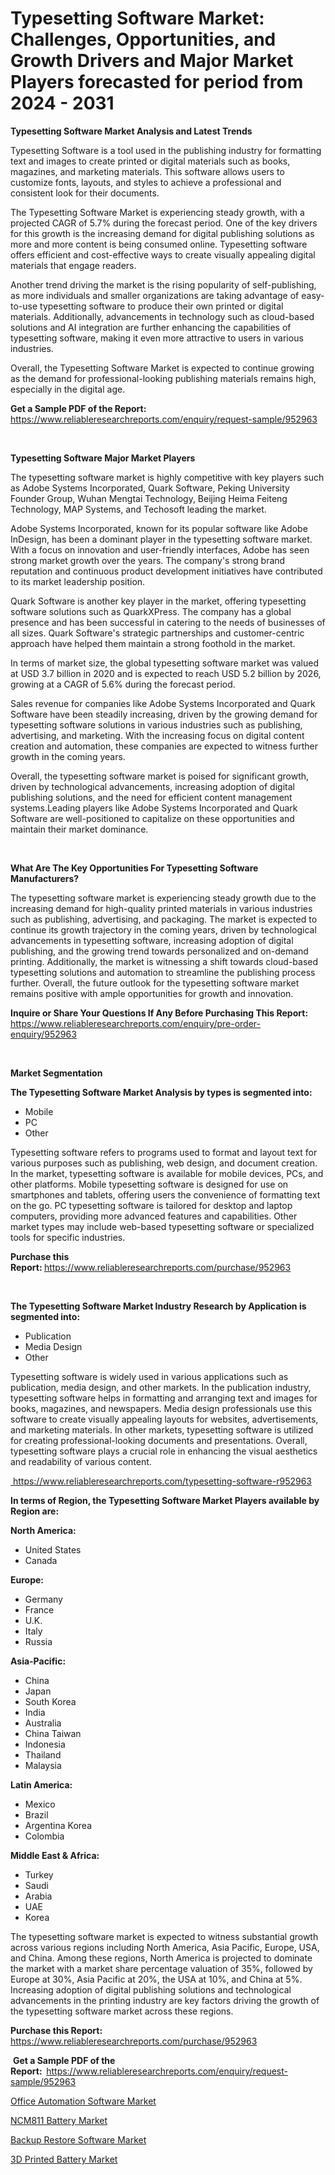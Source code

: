<p><h1>Typesetting Software Market: Challenges, Opportunities, and Growth Drivers and Major Market Players forecasted for period from 2024 - 2031</h1></p><p><strong>Typesetting Software Market Analysis and Latest Trends</strong></p>
<p><p>Typesetting Software is a tool used in the publishing industry for formatting text and images to create printed or digital materials such as books, magazines, and marketing materials. This software allows users to customize fonts, layouts, and styles to achieve a professional and consistent look for their documents.</p><p>The Typesetting Software Market is experiencing steady growth, with a projected CAGR of 5.7% during the forecast period. One of the key drivers for this growth is the increasing demand for digital publishing solutions as more and more content is being consumed online. Typesetting software offers efficient and cost-effective ways to create visually appealing digital materials that engage readers.</p><p>Another trend driving the market is the rising popularity of self-publishing, as more individuals and smaller organizations are taking advantage of easy-to-use typesetting software to produce their own printed or digital materials. Additionally, advancements in technology such as cloud-based solutions and AI integration are further enhancing the capabilities of typesetting software, making it even more attractive to users in various industries.</p><p>Overall, the Typesetting Software Market is expected to continue growing as the demand for professional-looking publishing materials remains high, especially in the digital age.</p></p>
<p><strong>Get a Sample PDF of the Report:&nbsp;</strong> <a href="https://www.reliableresearchreports.com/enquiry/request-sample/952963">https://www.reliableresearchreports.com/enquiry/request-sample/952963</a></p>
<p>&nbsp;</p>
<p><strong>Typesetting Software Major Market Players</strong></p>
<p><p>The typesetting software market is highly competitive with key players such as Adobe Systems Incorporated, Quark Software, Peking University Founder Group, Wuhan Mengtai Technology, Beijing Heima Feiteng Technology, MAP Systems, and Techosoft leading the market.</p><p>Adobe Systems Incorporated, known for its popular software like Adobe InDesign, has been a dominant player in the typesetting software market. With a focus on innovation and user-friendly interfaces, Adobe has seen strong market growth over the years. The company's strong brand reputation and continuous product development initiatives have contributed to its market leadership position.</p><p>Quark Software is another key player in the market, offering typesetting software solutions such as QuarkXPress. The company has a global presence and has been successful in catering to the needs of businesses of all sizes. Quark Software's strategic partnerships and customer-centric approach have helped them maintain a strong foothold in the market.</p><p>In terms of market size, the global typesetting software market was valued at USD 3.7 billion in 2020 and is expected to reach USD 5.2 billion by 2026, growing at a CAGR of 5.6% during the forecast period.</p><p>Sales revenue for companies like Adobe Systems Incorporated and Quark Software have been steadily increasing, driven by the growing demand for typesetting software solutions in various industries such as publishing, advertising, and marketing. With the increasing focus on digital content creation and automation, these companies are expected to witness further growth in the coming years.</p><p>Overall, the typesetting software market is poised for significant growth, driven by technological advancements, increasing adoption of digital publishing solutions, and the need for efficient content management systems.Leading players like Adobe Systems Incorporated and Quark Software are well-positioned to capitalize on these opportunities and maintain their market dominance.</p></p>
<p>&nbsp;</p>
<p><strong>What Are The Key Opportunities For Typesetting Software Manufacturers?</strong></p>
<p><p>The typesetting software market is experiencing steady growth due to the increasing demand for high-quality printed materials in various industries such as publishing, advertising, and packaging. The market is expected to continue its growth trajectory in the coming years, driven by technological advancements in typesetting software, increasing adoption of digital publishing, and the growing trend towards personalized and on-demand printing. Additionally, the market is witnessing a shift towards cloud-based typesetting solutions and automation to streamline the publishing process further. Overall, the future outlook for the typesetting software market remains positive with ample opportunities for growth and innovation.</p></p>
<p><strong>Inquire or Share Your Questions If Any Before Purchasing This Report:</strong> <a href="https://www.reliableresearchreports.com/enquiry/pre-order-enquiry/952963">https://www.reliableresearchreports.com/enquiry/pre-order-enquiry/952963</a></p>
<p>&nbsp;</p>
<p><strong>Market Segmentation</strong></p>
<p><strong>The Typesetting Software Market Analysis by types is segmented into:</strong></p>
<p><ul><li>Mobile</li><li>PC</li><li>Other</li></ul></p>
<p><p>Typesetting software refers to programs used to format and layout text for various purposes such as publishing, web design, and document creation. In the market, typesetting software is available for mobile devices, PCs, and other platforms. Mobile typesetting software is designed for use on smartphones and tablets, offering users the convenience of formatting text on the go. PC typesetting software is tailored for desktop and laptop computers, providing more advanced features and capabilities. Other market types may include web-based typesetting software or specialized tools for specific industries.</p></p>
<p><strong>Purchase this Report:&nbsp;</strong><a href="https://www.reliableresearchreports.com/purchase/952963">https://www.reliableresearchreports.com/purchase/952963</a></p>
<p>&nbsp;</p>
<p><strong>The Typesetting Software Market Industry Research by Application is segmented into:</strong></p>
<p><ul><li>Publication</li><li>Media Design</li><li>Other</li></ul></p>
<p><p>Typesetting software is widely used in various applications such as publication, media design, and other markets. In the publication industry, typesetting software helps in formatting and arranging text and images for books, magazines, and newspapers. Media design professionals use this software to create visually appealing layouts for websites, advertisements, and marketing materials. In other markets, typesetting software is utilized for creating professional-looking documents and presentations. Overall, typesetting software plays a crucial role in enhancing the visual aesthetics and readability of various content.</p></p>
<p><a href="https://www.reliableresearchreports.com/typesetting-software-r952963">&nbsp;https://www.reliableresearchreports.com/typesetting-software-r952963</a></p>
<p><strong>In terms of Region, the Typesetting Software Market Players available by Region are:</strong></p>
<p>
    <p> <strong> North America: </strong>
        <ul>
            <li>United States</li>
            <li>Canada</li>
        </ul>
        </p> 
    <p> <strong> Europe: </strong>
        <ul>
            <li>Germany</li>
            <li>France</li>
            <li>U.K.</li>
            <li>Italy</li>
            <li>Russia</li>
        </ul>
        </p> 
    <p> <strong> Asia-Pacific: </strong>
        <ul>
            <li>China</li>
            <li>Japan</li>
            <li>South Korea</li>
            <li>India</li>
            <li>Australia</li>
            <li>China Taiwan</li>
            <li>Indonesia</li>
            <li>Thailand</li>
            <li>Malaysia</li>
        </ul>
        </p> 
    <p> <strong> Latin America: </strong>
        <ul>
            <li>Mexico</li>
            <li>Brazil</li>
            <li>Argentina Korea</li>
            <li>Colombia</li>
        </ul>
        </p> 
    <p> <strong> Middle East & Africa: </strong>
        <ul>
            <li>Turkey</li>
            <li>Saudi</li>
            <li>Arabia</li>
            <li>UAE</li>
            <li>Korea</li>
        </ul>
    </p>
    </p>
<p><p>The typesetting software market is expected to witness substantial growth across various regions including North America, Asia Pacific, Europe, USA, and China. Among these regions, North America is projected to dominate the market with a market share percentage valuation of 35%, followed by Europe at 30%, Asia Pacific at 20%, the USA at 10%, and China at 5%. Increasing adoption of digital publishing solutions and technological advancements in the printing industry are key factors driving the growth of the typesetting software market across these regions.</p></p>
<p><strong>Purchase this Report: </strong><a href="https://www.reliableresearchreports.com/purchase/952963">https://www.reliableresearchreports.com/purchase/952963</a></p>
<p>&nbsp;<strong>Get a Sample PDF of the Report:&nbsp;&nbsp;</strong><a href="https://www.reliableresearchreports.com/enquiry/request-sample/952963">https://www.reliableresearchreports.com/enquiry/request-sample/952963</a></p>
<p><strong></strong></p>
<p><p><a href="https://github.com/SashaBeier2023/Market-Research-Report-List-1/blob/main/office-automation-software-market.md">Office Automation Software Market</a></p><p><a href="https://www.linkedin.com/pulse/ncm811-battery-market-furnishes-information-share-trends-growth-8fhhf?trackingId=zxgzRyEtUtI%2FbLbZHoFVIg%3D%3D">NCM811 Battery Market</a></p><p><a href="https://github.com/ashman753/Market-Research-Report-List-1/blob/main/backup-restore-software-market.md">Backup Restore Software Market</a></p><p><a href="https://www.linkedin.com/pulse/3d-printed-battery-market-key-successful-business-strategy-forecast-jbhsf?trackingId=T28j%2FcMJHcmiPv6AX6lpXQ%3D%3D">3D Printed Battery Market</a></p></p>